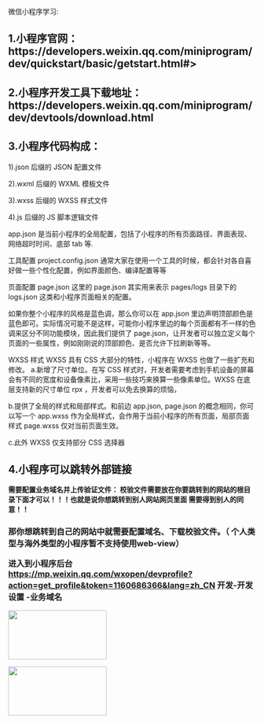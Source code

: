 微信小程序学习:
<h2>1.小程序官网：https://developers.weixin.qq.com/miniprogram/dev/quickstart/basic/getstart.html#></h2>

<h2>2.小程序开发工具下载地址：https://developers.weixin.qq.com/miniprogram/dev/devtools/download.html</h2>

<h2>3.小程序代码构成：</h2>
<p>1).json 后缀的 JSON 配置文件</p>
<p>2).wxml 后缀的 WXML 模板文件</p>
<p>3).wxss 后缀的 WXSS 样式文件</p>
<p>4).js 后缀的 JS 脚本逻辑文件</p>

app.json 是当前小程序的全局配置，包括了小程序的所有页面路径、界面表现、网络超时时间、底部 tab 等.

工具配置 project.config.json
通常大家在使用一个工具的时候，都会针对各自喜好做一些个性化配置，例如界面颜色、编译配置等等

页面配置 page.json
这里的 page.json 其实用来表示 pages/logs 目录下的 logs.json 这类和小程序页面相关的配置。

如果你整个小程序的风格是蓝色调，那么你可以在 app.json 里边声明顶部颜色是蓝色即可。实际情况可能不是这样，可能你小程序里边的每个页面都有不一样的色调来区分不同功能模块，因此我们提供了 page.json，让开发者可以独立定义每个页面的一些属性，例如刚刚说的顶部颜色、是否允许下拉刷新等等。

WXSS 样式
WXSS 具有 CSS 大部分的特性，小程序在 WXSS 也做了一些扩充和修改。
a.新增了尺寸单位。在写 CSS 样式时，开发者需要考虑到手机设备的屏幕会有不同的宽度和设备像素比，采用一些技巧来换算一些像素单位。WXSS 在底层支持新的尺寸单位 rpx ，开发者可以免去换算的烦恼，

b.提供了全局的样式和局部样式。和前边 app.json, page.json 的概念相同，你可以写一个 app.wxss 作为全局样式，会作用于当前小程序的所有页面，局部页面样式 page.wxss 仅对当前页面生效。

c.此外 WXSS 仅支持部分 CSS 选择器

<h2>4.小程序可以跳转外部链接</h2>
   <p><b>需要配置业务域名并上传验证文件： 校验文件需要放在你要跳转到的网站的根目录下面才可以！！！也就是说你想跳转到别人网站网页里面 需要得到别人的同意！！</b></p>
<h3>那你想跳转到自己的网站中就需要配置域名、下载校验文件。（ 个人类型与海外类型的小程序暂不支持使用web-view）

进入到小程序后台 https://mp.weixin.qq.com/wxopen/devprofile?action=get_profile&token=1160686366&lang=zh_CN   开发-开发设置 -业务域名</h3>
<p><image style="width:200px;height:100px" src="https://img-blog.csdn.net/20181017134927353?watermark/2/text/aHR0cHM6Ly9ibG9nLmNzZG4ubmV0L3FxXzMyMTEzNjI5/font/5a6L5L2T/fontsize/400/fill/I0JBQkFCMA==/dissolve/70"/></p>
<p></p>
<image  style="width:200px;height:100px" src="https://img-blog.csdn.net/20181017135019447?watermark/2/text/aHR0cHM6Ly9ibG9nLmNzZG4ubmV0L3FxXzMyMTEzNjI5/font/5a6L5L2T/fontsize/400/fill/I0JBQkFCMA==/dissolve/70" />
